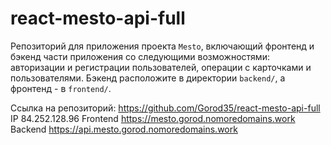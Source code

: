 # react-mesto-api-full
Репозиторий для приложения проекта `Mesto`, включающий фронтенд и бэкенд части приложения со следующими возможностями: авторизации и регистрации пользователей, операции с карточками и пользователями. Бэкенд расположите в директории `backend/`, а фронтенд - в `frontend/`.


Ссылка на репозиторий: https://github.com/Gorod35/react-mesto-api-full  
IP  84.252.128.96
Frontend  https://mesto.gorod.nomoredomains.work
Backend  https://api.mesto.gorod.nomoredomains.work